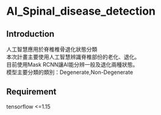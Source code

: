 # AI_Spinal_disease_detection
## Introduction
人工智慧應用於脊椎椎骨退化狀態分類  
本次計畫主要使用人工智慧辨識脊椎部份的老化、退化。  
目前使用Mask RCNN讓AI能分辨一般及退化兩種狀態。  
模型主要分類的類別：Degenerate,Non-Degenerate
## Requirement
tensorflow <=1.15 <br>
